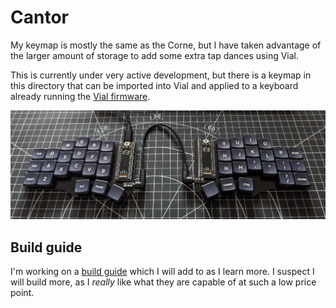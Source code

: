 # Cantor

My keymap is mostly the same as the Corne, but I have taken advantage of the larger amount of storage to add some extra tap dances using Vial.

This is currently under very active development, but there is a keymap in this directory that can be imported into Vial and applied to a keyboard already running the [Vial firmware](https://github.com/vial-kb/vial-qmk).

![Cantor](./images/cantor.jpg)

## Build guide

I'm working on a [build guide](https://github.com/teknostatik/keyboards/blob/main/cantor/cantor_build_guide.md) which I will add to as I learn more. I suspect I will build more, as I _really_ like what they are capable of at such a low price point.

